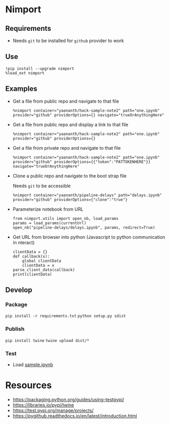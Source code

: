 # Nimport

## Requirements
- Needs `git` to be installed for `github` provider to work

## Use
```
!pip install --upgrade nimport
%load_ext nimport
```

## Examples
- Get a file from public repo and navigate to that file
    ```
    %nimport container="yaananth/hack-sample-note2" path="one.ipynb" provider="github" providerOptions={} navigate="trueOrAnythingHere"
    ```

- Get a file from public repo and display a link to that file
    ```
    %nimport container="yaananth/hack-sample-note2" path="one.ipynb" provider="github" providerOptions={}
    ```

- Get a file from private repo and navigate to that file
    ```
    %nimport container="yaananth/hack-sample-note2" path="one.ipynb" provider="github" providerOptions={{"token":"PATTOKENHERE"}} navigate="trueOrAnythingHere"
    ```

- Clone a public repo and navigate to the boot strap file

    Needs `git` to be accessible
    ```
    %nimport container="yaananth/pipeline-delays" path="delays.ipynb" provider="github" providerOptions={"clone":"true"}
    ```

- Parameterize notebook from URL    
    ```
    from nimport.utils import open_nb, load_params
    params = load_params(currentUrl)
    open_nb("pipeline-delays/delays.ipynb", params, redirect=True)
    ```

- Get URL from browser into python (Javascript to python communication in nteract)
    ```
    clientData = {}
    def callback(x):
        global clientData
        clientData = x
    parse_client_data(callback)
    print(clientData)
    ```    

## Develop

### Package
`pip install -r requirements.txt`
`python setup.py sdist`

### Publish
`pip install twine`
`twine upload dist/*`

### Test
- Load [sample.ipynb](https://github.com/yaananth/nimport/blob/master/samples/sample.ipynb)

# Resources
- https://packaging.python.org/guides/using-testpypi/
- https://libraries.io/pypi/twine
- https://test.pypi.org/manage/projects/
- https://pygithub.readthedocs.io/en/latest/introduction.html

